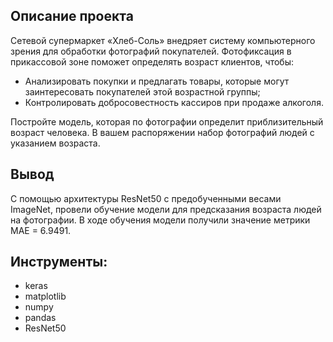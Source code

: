 ## Описание проекта

Сетевой супермаркет «Хлеб-Соль» внедряет систему компьютерного зрения для обработки фотографий покупателей. Фотофиксация в прикассовой зоне поможет определять возраст клиентов, чтобы:

* Анализировать покупки и предлагать товары, которые могут заинтересовать покупателей этой возрастной группы;
* Контролировать добросовестность кассиров при продаже алкоголя.

Постройте модель, которая по фотографии определит приблизительный возраст человека. В вашем распоряжении набор фотографий людей с указанием возраста.

## Вывод

С помощью архитектуры ResNet50 с предобученными весами ImageNet, провели обучение модели для предсказания возраста людей на фотографии. В ходе обучения модели получили значение метрики MAE = 6.9491.

## Инструменты:

- keras
- matplotlib
- numpy
- pandas
- ResNet50
